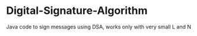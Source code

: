 # Digital-Signature-Algorithm
Java code to sign messages using DSA, works only with very small  L and N
